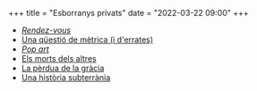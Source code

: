 +++
title = "Esborranys privats"
date = "2022-03-22 09:00"
+++

  - [*Rendez-vous*](/tmp/3c3d6858fb20)
  - [Una qüestió de mètrica (i d'errates)](/tmp/f8abb40a1063)
  - [*Pop art*](/tmp/eeb6c5b9e819)
  - [Els morts dels altres](/tmp/42d50c9ade15)
  - [La pèrdua de la gràcia](/tmp/0fbdb260a2c2)
  - [Una història subterrània](/tmp/32ec15b3dede)
